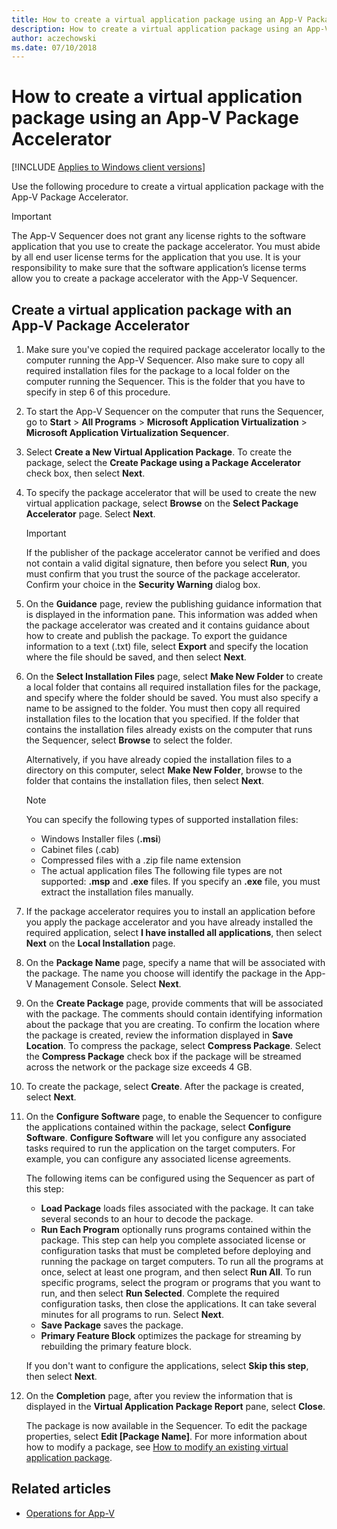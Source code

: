 ```yaml
---
title: How to create a virtual application package using an App-V Package Accelerator (Windows 10/11)
description: How to create a virtual application package using an App-V Package Accelerator.
author: aczechowski
ms.date: 07/10/2018
---
```


# How to create a virtual application package using an App-V Package Accelerator

[!INCLUDE [Applies to Windows client versions](../includes/applies-to-windows-client-versions.md)]

Use the following procedure to create a virtual application package with the App-V Package Accelerator.

>[!IMPORTANT]
>The App-V Sequencer does not grant any license rights to the software application that you use to create the package accelerator. You must abide by all end user license terms for the application that you use. It is your responsibility to make sure that the software application’s license terms allow you to create a package accelerator with the App-V Sequencer.

## Create a virtual application package with an App-V Package Accelerator

1. Make sure you've copied the required package accelerator locally to the computer running the App-V Sequencer. Also make sure to copy all required installation files for the package to a local folder on the computer running the Sequencer. This is the folder that you have to specify in step 6 of this procedure.

2. To start the App-V Sequencer on the computer that runs the Sequencer, go to **Start** > **All Programs** > **Microsoft Application Virtualization** > **Microsoft Application Virtualization Sequencer**.

3. Select **Create a New Virtual Application Package**. To create the package, select the **Create Package using a Package Accelerator** check box, then select **Next**.

4. To specify the package accelerator that will be used to create the new virtual application package, select **Browse** on the **Select Package Accelerator** page. Select **Next**.

    >[!IMPORTANT]
    >If the publisher of the package accelerator cannot be verified and does not contain a valid digital signature, then before you select **Run**, you must confirm that you trust the source of the package accelerator. Confirm your choice in the **Security Warning** dialog box.

5. On the **Guidance** page, review the publishing guidance information that is displayed in the information pane. This information was added when the package accelerator was created and it contains guidance about how to create and publish the package. To export the guidance information to a text (.txt) file, select **Export** and specify the location where the file should be saved, and then select **Next**.

6. On the **Select Installation Files** page, select **Make New Folder** to create a local folder that contains all required installation files for the package, and specify where the folder should be saved. You must also specify a name to be assigned to the folder. You must then copy all required installation files to the location that you specified. If the folder that contains the installation files already exists on the computer that runs the Sequencer, select **Browse** to select the folder.

    Alternatively, if you have already copied the installation files to a directory on this computer, select **Make New Folder**, browse to the folder that contains the installation files, then select **Next**.

   > [!NOTE]
    >You can specify the following types of supported installation files:
    > - Windows Installer files (**.msi**)
    > - Cabinet files (.cab)
    > - Compressed files with a .zip file name extension
    > - The actual application files
    > The following file types are not supported: **.msp** and **.exe** files. If you specify an **.exe** file, you must extract the installation files manually.

7. If the package accelerator requires you to install an application before you apply the package accelerator and you have already installed the required application, select **I have installed all applications**, then select **Next** on the **Local Installation** page.

8. On the **Package Name** page, specify a name that will be associated with the package. The name you choose will identify the package in the App-V Management Console. Select **Next**.

9. On the **Create Package** page, provide comments that will be associated with the package. The comments should contain identifying information about the package that you are creating. To confirm the location where the package is created, review the information displayed in **Save Location**. To compress the package, select **Compress Package**. Select the **Compress Package** check box if the package will be streamed across the network or the package size exceeds 4 GB.

10. To create the package, select **Create**. After the package is created, select **Next**.

11. On the **Configure Software** page, to enable the Sequencer to configure the applications contained within the package, select **Configure Software**. **Configure Software** will let you configure any associated tasks required to run the application on the target computers. For example, you can configure any associated license agreements.

    The following items can be configured using the Sequencer as part of this step:

    - **Load Package** loads files associated with the package. It can take several seconds to an hour to decode the package.
    - **Run Each Program** optionally runs programs contained within the package. This step can help you complete associated license or configuration tasks that must be completed before deploying and running the package on target computers. To run all the programs at once, select at least one program, and then select **Run All**. To run specific programs, select the program or programs that you want to run, and then select **Run Selected**. Complete the required configuration tasks, then close the applications. It can take several minutes for all programs to run. Select **Next**.
    - **Save Package** saves the package.
    - **Primary Feature Block** optimizes the package for streaming by rebuilding the primary feature block.

    If you don't want to configure the applications, select **Skip this step**, then select **Next**.

12. On the **Completion** page, after you review the information that is displayed in the **Virtual Application Package Report** pane, select **Close**.

    The package is now available in the Sequencer. To edit the package properties, select **Edit \[Package Name\]**. For more information about how to modify a package, see [How to modify an existing virtual application package](appv-modify-an-existing-virtual-application-package.md).





## Related articles

- [Operations for App-V](appv-operations.md)
